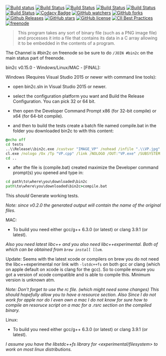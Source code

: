 [![Build status](https://ci.appveyor.com/api/projects/status/4yjvhauivwk0wgex?svg=true)](https://ci.appveyor.com/project/AraHaan/bin2c)
[![Build Status](https://github.com/AraHaan/bin2c/workflows/C/C++%20CI%20(Windows)/badge.svg)](https://github.com/AraHaan/bin2c/actions)
[![Build Status](https://github.com/AraHaan/bin2c/workflows/C/C++%20CI%20(Ubuntu%20GCC)/badge.svg)](https://github.com/AraHaan/bin2c/actions)
[![Build Status](https://github.com/AraHaan/bin2c/workflows/C/C++%20CI%20(Ubuntu%20clang)/badge.svg)](https://github.com/AraHaan/bin2c/actions)
[![Build Status](https://github.com/AraHaan/bin2c/workflows/C/C++%20CI%20(Mac%20OSX%20GCC)/badge.svg)](https://github.com/AraHaan/bin2c/actions)
[![Build Status](https://github.com/AraHaan/bin2c/workflows/C/C++%20CI%20(Mac%20OSX%20clang)/badge.svg)](https://github.com/AraHaan/bin2c/actions)
[![Codacy Badge](https://api.codacy.com/project/badge/Grade/3aab1e403474490aaacaa1a2883ccf8a)](https://www.codacy.com/app/AraHaan/bin2c?utm_source=github.com&amp;utm_medium=referral&amp;utm_content=AraHaan/bin2c&amp;utm_campaign=Badge_Grade)
[![GitHub watchers](https://img.shields.io/github/watchers/arahaan/bin2c.svg)](https://github.com/AraHaan/bin2c/watchers)
[![GitHub forks](https://img.shields.io/github/forks/arahaan/bin2c.svg)](https://github.com/arahaan/bin2c/network)
[![Github Releases](https://img.shields.io/github/release/arahaan/bin2c.svg)](https://github.com/arahaan/bin2c/releases)
[![GitHub stars](https://img.shields.io/github/stars/arahaan/bin2c.svg)](https://github.com/arahaan/bin2c/stargazers)
[![GitHub license](https://img.shields.io/badge/license-MIT-orange.svg)](https://raw.githubusercontent.com/weiboad/adbase/master/LICENSE)
[![CII Best Practices](https://bestpractices.coreinfrastructure.org/projects/778/badge)](https://bestpractices.coreinfrastructure.org/projects/778)
[![freenode](https://img.shields.io/badge/chat-on%20freenode-brightgreen.svg)](https://webchat.freenode.net/)

> This program takes any sort of binary file (such as a PNG image file) and processes it into a file that contains its data in a C array allowing it to be embedded in the contents of a program.

The Channel is #bin2c on freenode so be sure to do ``/JOIN #bin2c`` on the main status part of freenode.

bin2c v0.15.0 - Windows/Linux/MAC - [FINAL]:

Windows (Requires Visual Studio 2015 or newer with command line tools):

- open bin2c.sln in Visual Studio 2015 or newer.

- select the configuration platform you want and Build the Release Configuration. You can pick 32 or 64 bit.

- then open the Developer Command Prompt x86 (for 32-bit compile) or x64 (for 64-bit compile).

- and then to build the tests create a batch file named compile.bat in the folder you downloaded bin2c to with this content:
```cmd
@echo off
cd tests
..\\Release\\bin2c.exe /custvar "IMAGE_VP" /nohead /infile ".\\VP.jpg" /outfile ".\\VP.hpp"
cl.exe /nologo /Ox /Tp "VP.cpp" /link /NOLOGO /OUT:"VP.exe" /SUBSYSTEM:CONSOLE /FIXED
cd ..
```

- after the file is (compile.bat) created maximize the Developer command prompt(s) you opened and type in:
```cmd
cd path\to\where\you\downloaded\bin2c
path\to\where\you\downloaded\bin2c>compile.bat
```

This *should* Generate working tests.

*Note: since v0.2.0 the generated output will contain the name of the original files.*

MAC:

- To build you need either gcc/g++ 6.3.0 (or latest) or clang 3.9.1 (or latest).

*Also you need latest libc++ and you also need libc++experimental. Both of which can be obtained from ``brew install llvm``.*

Update: Seems with the latest xcode or compilers on brew you do not need the libc++experimental nor link with ``-lstdc++fs`` on both gcc or clang (which on apple default on xcode is clang for the gcc). So to compile ensure you got a version of xcode compatible and is able to compile this. Minimum version is unknown atm.

*Note: Don't forget to use the rc file. (which might need some changes) This should hopefully allow you to have a resource section.*
*Also Since I do not work for apple nor do I even own a mac I do not know for sure how to compile an resoruce script on a mac for a .rsrc section on the compiled binary.*

Linux:

- To build you need either gcc/g++ 6.3.0 (or latest) or clang 3.9.1 (or latest).

*I assume you have the libstdc++fs library for <experimental/filesystem> to work on most linux distributions.*
